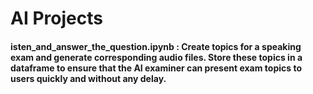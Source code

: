 # AI Projects

#### isten_and_answer_the_question.ipynb : Create topics for a speaking exam and generate corresponding audio files. Store these topics in a dataframe to ensure that the AI examiner can present exam topics to users quickly and without any delay.

